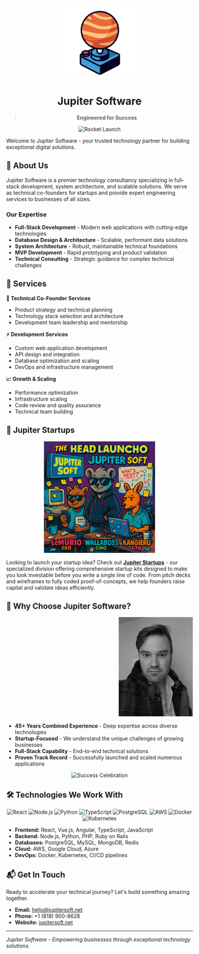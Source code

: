 <div align="center">
  <img src="assets/images/jupiter-software-logo.png" alt="Jupiter Software" width="200" height="200">
  
  # Jupiter Software

> **Engineered for Success**

  <!-- Cute rocket animation for startup energy -->
  <img src="assets/rocket-launch.svg" alt="Rocket Launch" width="150" height="150">

</div>

Welcome to Jupiter Software - your trusted technology partner for building exceptional digital solutions.

## 🚀 About Us

Jupiter Software is a premier technology consultancy specializing in full-stack development, system architecture, and scalable solutions. We serve as technical co-founders for startups and provide expert engineering services to businesses of all sizes.

### Our Expertise

- **Full-Stack Development** - Modern web applications with cutting-edge technologies
- **Database Design & Architecture** - Scalable, performant data solutions
- **System Architecture** - Robust, maintainable technical foundations
- **MVP Development** - Rapid prototyping and product validation
- **Technical Consulting** - Strategic guidance for complex technical challenges

## 💼 Services

**🔧 Technical Co-Founder Services**

- Product strategy and technical planning
- Technology stack selection and architecture
- Development team leadership and mentorship

**⚡ Development Services**

- Custom web application development
- API design and integration
- Database optimization and scaling
- DevOps and infrastructure management

**📈 Growth & Scaling**

- Performance optimization
- Infrastructure scaling
- Code review and quality assurance
- Technical team building

## 🚀 Jupiter Startups

<div align="center">
  <img src="assets/images/startup-cartoon.jpg" alt="Jupiter Startups" width="300" height="300">
</div>

Looking to launch your startup idea? Check out [**Jupiter Startups**](https://jupitersoft.net/startups/) - our specialized division offering comprehensive startup kits designed to make you look investable before you write a single line of code. From pitch decks and wireframes to fully coded proof-of-concepts, we help founders raise capital and validate ideas efficiently.

## 🌟 Why Choose Jupiter Software?

<div align="right">
  <img src="assets/images/team-photo.jpg" alt="Jupiter Software Team" width="200" height="267">
</div>

- **45+ Years Combined Experience** - Deep expertise across diverse technologies
- **Startup-Focused** - We understand the unique challenges of growing businesses
- **Full-Stack Capability** - End-to-end technical solutions
- **Proven Track Record** - Successfully launched and scaled numerous applications

<div align="center">
  <!-- Success celebration animation -->
  <img src="assets/celebration.svg" alt="Success Celebration" width="150" height="150">
</div>

## 🛠️ Technologies We Work With

<div align="center">
  <img src="https://img.shields.io/badge/React-61DAFB?style=for-the-badge&logo=react&logoColor=black" alt="React">
  <img src="https://img.shields.io/badge/Node.js-339933?style=for-the-badge&logo=node.js&logoColor=white" alt="Node.js">
  <img src="https://img.shields.io/badge/Python-3776AB?style=for-the-badge&logo=python&logoColor=white" alt="Python">
  <img src="https://img.shields.io/badge/TypeScript-3178C6?style=for-the-badge&logo=typescript&logoColor=white" alt="TypeScript">
  <img src="https://img.shields.io/badge/PostgreSQL-336791?style=for-the-badge&logo=postgresql&logoColor=white" alt="PostgreSQL">
  <img src="https://img.shields.io/badge/AWS-232F3E?style=for-the-badge&logo=amazon-aws&logoColor=white" alt="AWS">
  <img src="https://img.shields.io/badge/Docker-2496ED?style=for-the-badge&logo=docker&logoColor=white" alt="Docker">
  <img src="https://img.shields.io/badge/Kubernetes-326CE5?style=for-the-badge&logo=kubernetes&logoColor=white" alt="Kubernetes">
</div>

- **Frontend:** React, Vue.js, Angular, TypeScript, JavaScript
- **Backend:** Node.js, Python, PHP, Ruby on Rails
- **Databases:** PostgreSQL, MySQL, MongoDB, Redis
- **Cloud:** AWS, Google Cloud, Azure
- **DevOps:** Docker, Kubernetes, CI/CD pipelines

## 📬 Get In Touch

Ready to accelerate your technical journey? Let's build something amazing together.

- **Email:** hello@jupitersoft.net
- **Phone:** +1 (818) 900-8628
- **Website:** [jupitersoft.net](https://jupitersoft.net)

---

_Jupiter Software - Empowering businesses through exceptional technology solutions._
